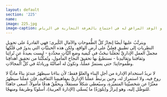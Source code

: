 ```yaml
---
layout: default
section: '225'
name:
image: 225.jpg
image-caption: الجريسي مع رئيس جمهورية تركمانستان و الوفد المرافق له في اجتماع بالغرفة التجارية في الرياض
---
```

ويترتَّبُ عليها أيضًا إنجازُ كلِّ الطُّموحاتِ والآمالِ الكُبرى؛ فهي القادرةُ على تحويلِ النظرياتِ إلى تطبيقٍ فِعليٍّ على أرضِ الواقع، ولكن هذه الحيثيَّاتِ التي يدورُ في فَلَكِها مجملُ العملِ الإداريِّ تجعَلُنا نبحَثُ في كيفية وضعِ آليَّاتٍ محدَّدةٍ - ليست بعيدةً عن تُراثِنا وثقافتنا وتقاليدِنا - نستطيعُ بها تحقيقَ النجاحِ المأمولِ، وتُمكِّنُنا من تحقيقِ أهدافِنا وطُموحاتِنا؛ حتى يستمرَّ عملُنا، وتكونَ له أصالتُهُ وريادتُهُ في كلِّ المجالاتِ.

لا نريدُ استخدامَ الإدارة من أجلِ البناء والعلوِّ فقط؛ لأن بناءَنا سيظهَرُ عندئذٍ بناءً ماديًّا لا روحَ فيه، ولا استمرارَ له، وحين يرتبطُ عملُنا الإداريُّ بمفاهيمِنا الثقافيةِ، فإن عملَنا سيظهرُ معبِّرًا عن شخصيَّتِنا المتميِّزةِ، وسيُعطي شكلاً مستقلاًّ، ويحقِّقُ هدفًا مأمولاً، أسعى جاهدًا للتوصُّل إليه، وهو إبرازُ و(بلوَرَةُ) ما يُسمَّى (الإدارةَ العربيةَ)، أسلوبًا وطريقةً ومنهجًا.

